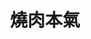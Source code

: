 ---
title: "燒肉本氣"
description: "燒肉本氣"
layout: shop
keywords:
  - 美食競賽
  - 台灣美食
  - 美食精選
datePublished: "2025-06-30"
dateModified: "2025-07-05"
city: "台中市"
district: "西區"
address: "台中市西區華美西街一段32號"
phone: "0423255288"
geo: "24.15238077453479, 120.65832496746523"
google_map: "https://maps.app.goo.gl/swqnLgQ55Y29krv59"
footinder: "https://footinder.com.tw/%E5%8F%B0%E4%B8%AD%E5%B8%82%E8%A5%BF%E5%8D%80/133066/"
official: "https://www.facebook.com/yakinikuhonki/"
award:
  - name: "500盤"
    year: "2024"
    entries:
      - dishes:
          - "蔥玉拌飯"

---